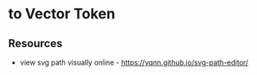 # to Vector Token

## Resources

- view svg path visually online - https://yqnn.github.io/svg-path-editor/
